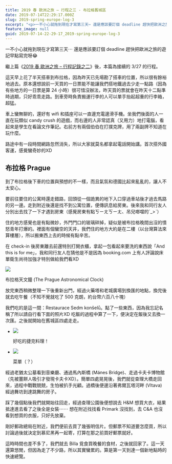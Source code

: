 ```yaml
---
title: 2019 春 歐洲之旅 – 行程之三 - 布拉格舊城區
date: 2019-07-14T22:29:17.000Z
slug: 2019-spring-europe-log-3
excerpt: "<p>一不小心就拖到現在才寫第三天⋯ 還是應該要訂個 deadline 趕快把歐洲之旅的遊記早點寫完呀\U0001F602 繼上篇《2&#8230;</p> "
feature_image: null
guid: 2019-07-14-22-29-17_2019-spring-europe-log-3
---
```

一不小心就拖到現在才寫第三天⋯ 還是應該要訂個 deadline 趕快把歐洲之旅的遊記早點寫完呀😂

繼上篇《[2019 春 歐洲之旅 – 行程記錄之二](http://blog.wildsky.cc/posts/2019-spring-europe-log-2)》後，本篇為接續的 3/27 的行程。

這天早上花了半天搭車到布拉格，因為昨天已先場勘了搭車的位置，所以很有餘裕地過去。原本還想說前一天買的一日票能不能讓我們搭地鐵過去少走一點路（因為有些地方的一日票是算 24 小時）很可惜沒辦法，昨天買的票就會在昨天十二點準時過期，只好乖乖走路。到車旁時負責搬運行李的人可以單手抬起超重的行李箱，超猛。

車上蠻無聊的，還好有 wifi 和插座可以一直邊充電邊滑手機。坐我們後面的人一直在玩類似 candy crush 的遊戲，而右邊的人非常認真（又用力）地打電腦，看起來是學生在看論文作筆記。右前方有兩個伯伯在打撲克牌，用了兩副牌不知道在玩什麼。

路途中有一段時間網路忽然消失，所以大家就莫名都拿起電話開始講。首次搭外國客運，感覺蠻奇妙的XD

布拉格 Prague
----------

到了布拉格後下車的位置與預想的不一樣，而且氣氛和德國比起來亂亂的，讓人不太安心。

要前往要住的公寓時還走錯路，回頭從一個詭異的地下入口穿過車站後才過去馬路的另一邊。走到附近後還是找不到公寓位置，便傳訊息給房東。後來我和同行友人分別出去找了一下才遇到房東（感覺房東有點ㄎㄧㄤㄎㄧㄤ、吊兒啷噹的ˊ\_>ˋ）

住的地方感覺也是有點微妙，外門門口的玻璃碎掉，疑似是被布拉格晚間出沒的憤怒青年打爆的。裡面有個蠻空的天井，我們住的地方大約是在二樓（以台灣算法來算樓層），所以搬東西上去的時候有點辛苦。

在 check-in 後房東離去前還特別打開衣櫃，拿起一包看起來要洗的東西說「And this is for me」，我和同行友人在猜他是不是因為 booking.com 上有人評論說床單衛生尚待加強才特別做給我們看XD

![](/images/IMG_8256.jpg)

布拉格天文鐘 (The Prague Astronomical Clock)

放完東西稍微整理一下後重新出門，經過火藥塔和老城廣場到換匯的地點，換完後就去吃午餐（不知不覺就吃了 500 克朗，約台幣六百八十塊）

我們吃的是這一間：Restaurace Sedm konšelů。點了一些東西，因為我忘記名稱了所以請自行看下面的照片XD 吃飯的過程中算了一下，便決定在飯後又去換一次匯。之後就開始在舊城區四處走走。

*   ![](/images/IMG_8262-e1563108740868.jpg)

    好吃的捷克料理！

*   ![](/images/IMG_8257-1-e1563108915845.jpg)

    菜單（？）


經過老猶太公墓看到音樂廳、通過馬內斯橋 (Mánes Bridge)、走過卡夫卡博物館（先被薑餅人吸引才發現卡夫卡XD）。簡單四處晃晃後，我們就從查理大橋走回來，過程中戰戰兢兢，生怕被扒手光顧。過橋後便邊沿著弗爾瓦塔河畔 (Vltava) 經過舞坊到達跳舞的房子。

踩了幾個點後我們就開始往回走，經過查理公園後便想說去 H&M 想買大衣，結果抵達進去看了之後全是女裝⋯⋯ 想在附近找找看 Primark 沒找到，去 C&A 也沒看到想買的衣服，只好先放棄。

剛好郵政總局在附近，我們便前去買了幾張明信片。但郵票不知道要怎麼買，所以討論過後就決定到慕尼黑再一起寄，打算在那之前買好郵票就好。

這時時間也差不多了，我們就去 Billa 覓食買晚餐的食材，之後就回家了。這一天還算悠閒，但因為走了不少路，所以其實蠻累的。算是第一天到達一個新地點時的快速總覽。

